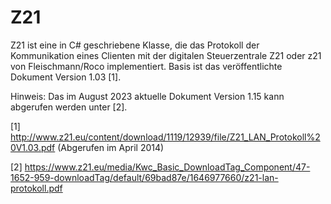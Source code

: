﻿Z21
===

Z21 ist eine in C# geschriebene Klasse, die das Protokoll der Kommunikation eines Clienten mit der digitalen Steuerzentrale Z21 oder z21 von Fleischmann/Roco implementiert. Basis ist das veröffentlichte Dokument Version 1.03 [1].

Hinweis:
Das im August 2023 aktuelle Dokument Version 1.15 kann abgerufen werden unter [2].

[1] http://www.z21.eu/content/download/1119/12939/file/Z21_LAN_Protokoll%20V1.03.pdf (Abgerufen im April 2014)

[2] https://www.z21.eu/media/Kwc_Basic_DownloadTag_Component/47-1652-959-downloadTag/default/69bad87e/1646977660/z21-lan-protokoll.pdf 

